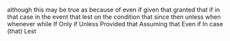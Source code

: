 although this may be true
as
because of
even if
given that
granted that
if
in that case
in the event that
lest
on the condition that
since
then
unless
when
whenever
while
If
Only if
Unless
Provided that
Assuming that
Even if
In case (that)
Lest
